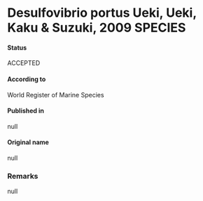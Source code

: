 # Desulfovibrio portus Ueki, Ueki, Kaku & Suzuki, 2009 SPECIES

#### Status
ACCEPTED

#### According to
World Register of Marine Species

#### Published in
null

#### Original name
null

### Remarks
null